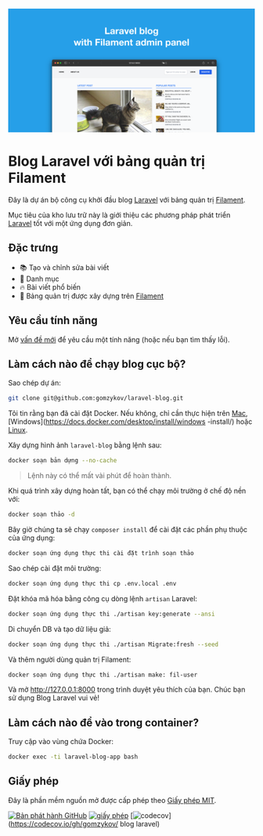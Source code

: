 ![Blog của Laravel với bảng quản trị Filament](../docs/social-preview-en.png)

# Blog Laravel với bảng quản trị Filament

Đây là dự án bộ công cụ khởi đầu blog [Laravel](https://laravel.com) với bảng quản trị [Filament](https://filavel.com).

Mục tiêu của kho lưu trữ này là giới thiệu các phương pháp phát triển [Laravel](https://laravel.com) tốt với một ứng dụng đơn giản.

## Đặc trưng

- 📚 Tạo và chỉnh sửa bài viết
- 🥑 Danh mục
- :fire: Bài viết phổ biến
- :hatched_chick: Bảng quản trị được xây dựng trên [Filament](https://filaphp.com)

## Yêu cầu tính năng

Mở [vấn đề mới](https://github.com/gomzykov/laravel-blog/issues/new) để yêu cầu một tính năng (hoặc nếu bạn tìm thấy lỗi).

## Làm cách nào để chạy blog cục bộ?

Sao chép dự án:

``` bash
git clone git@github.com:gomzykov/laravel-blog.git
```

Tôi tin rằng bạn đã cài đặt Docker. Nếu không, chỉ cần thực hiện trên [Mac](https://docs.docker.com/desktop/install/mac-install/), [Windows](https://docs.docker.com/desktop/install/windows -install/) hoặc [Linux](https://docs.docker.com/desktop/install/linux-install/).

Xây dựng hình ảnh `laravel-blog` bằng lệnh sau:

``` bash
docker soạn bản dựng --no-cache
```

>Lệnh này có thể mất vài phút để hoàn thành.

Khi quá trình xây dựng hoàn tất, bạn có thể chạy môi trường ở chế độ nền với:

``` bash
docker soạn thảo -d
```

Bây giờ chúng ta sẽ chạy `composer install` để cài đặt các phần phụ thuộc của ứng dụng:

``` bash
docker soạn ứng dụng thực thi cài đặt trình soạn thảo
```

Sao chép cài đặt môi trường:

``` bash
docker soạn ứng dụng thực thi cp .env.local .env
```

Đặt khóa mã hóa bằng công cụ dòng lệnh `artisan` Laravel:

``` bash
docker soạn ứng dụng thực thi ./artisan key:generate --ansi
```

Di chuyển DB và tạo dữ liệu giả:

``` bash
docker soạn ứng dụng thực thi ./artisan Migrate:fresh --seed
```

Và thêm người dùng quản trị Filament:

``` bash
docker soạn ứng dụng thực thi ./artisan make: fil-user
```

Và mở http://127.0.0.1:8000 trong trình duyệt yêu thích của bạn. Chúc bạn sử dụng Blog Laravel vui vẻ!

## Làm cách nào để vào trong container?

Truy cập vào vùng chứa Docker:

``` bash
docker exec -ti laravel-blog-app bash
```

## Giấy phép

Đây là phần mềm nguồn mở được cấp phép theo [Giấy phép MIT](https://github.com/gomzykov/php-code-style/blob/main/LICENSE).


[![Bản phát hành GitHub](https://img.shields.io/github/release/gomzykov/laravel-blog.svg)](https://github.com/gomzykov/laravel-blog/releases/latest)
[![giấy phép](https://img.shields.io/badge/Lince-MIT-green.svg)](https://github.com/gomzykov/laravel-blog/blob/development/LICENSE)
[![codecov](https://codecov.io/gh/gomzykov/laravel-blog/branch/main/graph/badge.svg?token=4CYTVMVUYV)](https://codecov.io/gh/gomzykov/ blog laravel)